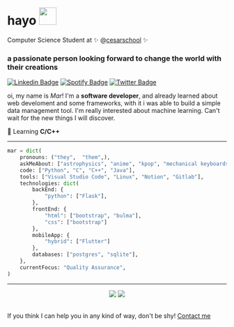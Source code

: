 # hayo  <img src="https://media4.giphy.com/media/yGhIqFuOx84KY/giphy.gif" width="40">

Computer Science Student at ✨ @[cesarschool](http://www.cesar.school) ✨ 

### a passionate person looking forward to change the world with their creations 

[![Linkedin Badge](https://img.shields.io/badge/-Mar-blue?style=flat-square&logo=Linkedin&logoColor=white&link=https://www.linkedin.com/in/mariana-galdino-059243174/)](https://www.linkedin.com/in/mariana-galdino-059243174/) [![Spotify Badge](https://img.shields.io/badge/Spotify-%231ED760.svg?&style=flat-square&logo=spotify&logoColor=white&link=https://open.spotify.com/user/9ssz7ctwi8prfhuo7whd9ojkf)](https://open.spotify.com/user/9ssz7ctwi8prfhuo7whd9ojkf) [![Twitter Badge](https://img.shields.io/badge/Twitter-%230077B5.svg?&style=flat-square&logo=twitter&logoColor=white&link=https://twitter.com/asgaidino)](https://twitter.com/asgaidino)

oi, my name is _Mar_! I'm a **software developer**, and already learned about web develoment and some frameworks, with it i was able to build a simple data management tool. I'm really interested about machine learning. Can't wait for the new things I will discover.

🌱 Learning **C/C++** 

---

```python
mar = dict(
    pronouns: ("they",  "them",),
    askMeAbout: ["astrophysics", "anime", "kpop", "mechanical keyboards", "audio design"],
    code: ["Python", "C", "C++", "Java"],
    tools: ["Visual Studio Code", "Linux", "Notion", "Gitlab"],
    technologies: dict(
        backEnd: {
            "python": ["Flask"],
        },
        frontEnd: {
            "html": ["bootstrap", "bulma"],
            "css": ["bootstrap"]
        },
        mobileApp: {
            "hybrid": ["Flutter"]
        },
        databases: ["postgres", "sqlite"],
    },
    currentFocus: "Quality Assurance",
)
```

---

<p align="center">
  <img src ="https://github-readme-stats.vercel.app/api?username=bymar&show_icons=true&count_private=true&theme=darcula&hide_border=true&hide=issues,contribs&bg_color=00000000">
  <img src ="https://github-readme-stats.vercel.app/api/top-langs/?username=bymar&layout=compact&hide_border=true&theme=darcula&bg_color=00000000&langs_count=6&hide=tex,c%23,html,Digital%20Command%20Language">
  <br>
  <br>
</p>

If you think I can help you in any kind of way, don't be shy! [Contact me](mailto:mgaldinoas@gmail.com)
